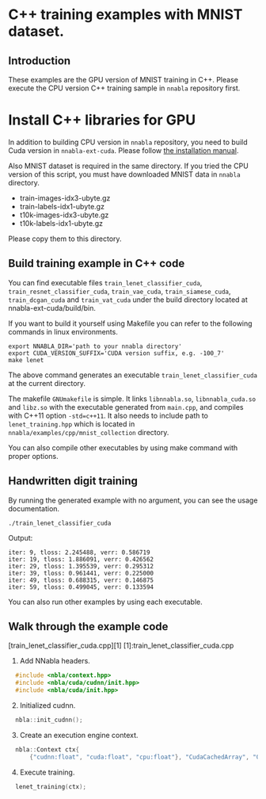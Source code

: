 # C++ training examples with MNIST dataset.

## Introduction

These examples are the GPU version of MNIST training in C++.
Please execute the CPU version C++ training sample in `nnabla` repository first.

# Install C++ libraries for GPU

In addition to building CPU version in `nnabla` repository, you need to build Cuda version in `nnabla-ext-cuda`.
Please follow [the installation manual](https://github.com/sony/nnabla-ext-cuda/blob/master/doc/build/build.md).

Also MNIST dataset is required in the same directory.
If you tried the CPU version of this script, you must have downloaded MNIST data in `nnabla` directory.
* train-images-idx3-ubyte.gz
* train-labels-idx1-ubyte.gz
* t10k-images-idx3-ubyte.gz
* t10k-labels-idx1-ubyte.gz

Please copy them to this directory.

## Build training example in C++ code
You can find executable files `train_lenet_classifier_cuda`, `train_resnet_classifier_cuda`, `train_vae_cuda`, `train_siamese_cuda`, `train_dcgan_cuda` and `train_vat_cuda` under the build directory located at nnabla-ext-cuda/build/bin.

If you want to build it yourself using Makefile you can refer to the following commands in linux environments.

```shell
export NNABLA_DIR='path to your nnabla directory'
export CUDA_VERSION_SUFFIX='CUDA version suffix, e.g. -100_7'
make lenet
```

The above command generates an executable `train_lenet_classifier_cuda` at the current directory.

The makefile `GNUmakefile` is simple.
It links `libnnabla.so`, `libnnabla_cuda.so` and `libz.so` with the executable generated from `main.cpp`, and compiles with C++11 option `-std=c++11`.
It also needs to include path to `lenet_training.hpp` which is located in `nnabla/examples/cpp/mnist_collection` directory.

You can also compile other executables by using make command with proper options.

## Handwritten digit training
By running the generated example with no argument, you can see the usage documentation.

```shell
./train_lenet_classifier_cuda
```

Output:
```
iter: 9, tloss: 2.245488, verr: 0.586719
iter: 19, tloss: 1.886091, verr: 0.426562
iter: 29, tloss: 1.395539, verr: 0.295312
iter: 39, tloss: 0.961441, verr: 0.225000
iter: 49, tloss: 0.688315, verr: 0.146875
iter: 59, tloss: 0.499045, verr: 0.133594
```

You can also run other examples by using each executable.


## Walk through the example code
[train_lenet_classifier_cuda.cpp][1]
[1]:train_lenet_classifier_cuda.cpp
1. Add NNabla headers.
```c++
  #include <nbla/context.hpp>
  #include <nbla/cuda/cudnn/init.hpp>
  #include <nbla/cuda/init.hpp>
```

2. Initialized cudnn.
```c++
  nbla::init_cudnn();
```
3. Create an execution engine context.
```c++
  nbla::Context ctx{
      {"cudnn:float", "cuda:float", "cpu:float"}, "CudaCachedArray", "0"};
```

4. Execute training.
```c++
  lenet_training(ctx);
```
